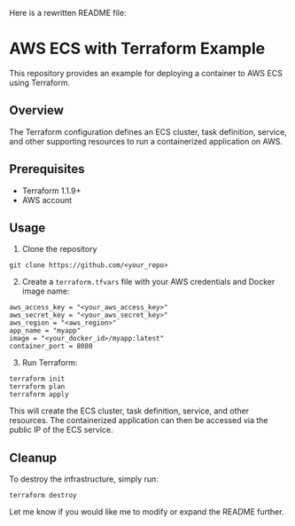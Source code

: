 Here is a rewritten README file:

# AWS ECS with Terraform Example

This repository provides an example for deploying a container to AWS ECS using Terraform. 

## Overview

The Terraform configuration defines an ECS cluster, task definition, service, and other supporting resources to run a containerized application on AWS.

## Prerequisites

- Terraform 1.1.9+
- AWS account

## Usage

1. Clone the repository 
```
git clone https://github.com/<your_repo>
```

2. Create a `terraform.tfvars` file with your AWS credentials and Docker image name:

```
aws_access_key = "<your_aws_access_key>"
aws_secret_key = "<your_aws_secret_key>" 
aws_region = "<aws_region>"
app_name = "myapp"
image = "<your_docker_id>/myapp:latest"
container_port = 8080
```

3. Run Terraform:

```
terraform init
terraform plan
terraform apply
```

This will create the ECS cluster, task definition, service, and other resources. The containerized application can then be accessed via the public IP of the ECS service.

## Cleanup

To destroy the infrastructure, simply run:

```
terraform destroy
```

Let me know if you would like me to modify or expand the README further.